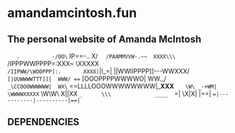 # amandamcintosh.fun
##  The personal website of Amanda McIntosh

`    .          -/OO\
`    IP==-..       X/
`   /PAAMMVVW-.~~  XXXX\\\
`  /IPPPWWPPPP=:XXX~   \XXXXX\
` /IIPWW/\WOOPPP]:.       XXXX|
`|I_=|   ||WWIIPPPP]]---WWXXX/
`       [|UUWWWWTTT]]|  WWW/ ==
`       [OOOPPPPWWWWO|  WW._/
`       _\CCOOOWWWWWW|  WX\
`   ==LLLLOOOWWWWWWWW|___XXX__
`    \W\ _-+WM|   \WWWWXXXXX
`     \W\\W\             X||XX
`_      \\\              ____ 
`=|       \X|X|          |==|
`=|-----------|----------|==|
`


## DEPENDENCIES

